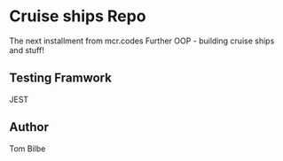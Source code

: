 # Cruise ships Repo

The next installment from mcr.codes
Further OOP - building cruise ships and stuff! 

## Testing Framwork

JEST

## Author

Tom Bilbe
